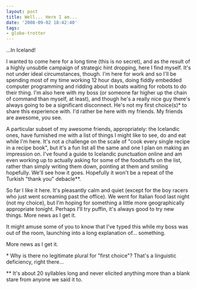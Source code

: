 ```yaml
---
layout: post
title: Well... Here I am...
date: '2008-09-02 18:42:40'
tags:
- globe-trotter
---
```


...In Iceland!  

I wanted to come here for a long time (this is no secret), and as the result of a highly unsubtle campaign of strategic hint dropping, here I find myself. It's not under ideal circumstances, though. I'm here for work and so I'll be spending most of my time working 12 hour days, doing fiddly embedded computer programming and ridding about in boats waiting for robots to do their thing. I'm also here with my boss (or someone far higher up the chain of command than myself, at least), and though he's a really nice guy there's always going to be a significant disconnect. He's not my first choice(s)\* to share this experience with. I'd rather be here with my friends. My friends are awesome, you see. 

<!-- More --> 

A particular subset of my awesome friends, appropriately: the Icelandic ones, have furnished me with a list of things I might like to see, do and eat while I'm here. It's not a challenge on the scale of "cook every single recipe in a recipe book", but it's a fun list all the same and one I plan on making an impression on. I've found a guide to Icelandic punctuation online and am even working up to actually asking for some of the foodstuffs on the list, rather than simply writing them down, pointing at them and smiling hopefully. We'll see how it goes. Hopefully it won't be a repeat of the Turkish "thank you" debacle\**.  

So far I like it here. It's pleasantly calm and quiet (except for the boy racers who just went screaming past the office). We went for Italian food last night (not my choice), but I'm hoping for something a little more geographically appropriate tonight. Perhaps I'll try puffin, it's always good to try new things. More news as I get it.  

It might amuse some of you to know that I've typed this while my boss was out of the room, launching into a long explanation of... something.  

More news as I get it.  

\* Why is there no legitimate plural for "first choice"? That's a linguistic deficiency, right there...  

\** It's about 20 syllables long and never elicited anything more than a blank stare from anyone we said it to.
